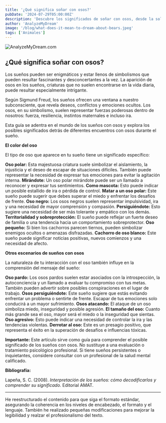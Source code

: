 ```yaml
---
title: '¿Qué significa soñar con osos?'
pubDate: '2024-07-29T05:00:00Z'
description: 'Descubre los significados de soñar con osos, desde la soledad y la ira hasta la perseverancia y el éxito.'
author: 'AnalyzeMyDream'
image: '/blog/what-does-it-mean-to-dream-about-bears.jpeg'
tags: ['Animales']
---
```


![AnalyzeMyDream.com](/blog/what-does-it-mean-to-dream-about-bears.jpeg)

## ¿Qué significa soñar con osos?

Los sueños pueden ser enigmáticos y estar llenos de simbolismos que pueden resultar fascinantes y desconcertantes a la vez. La aparición de osos en los sueños, criaturas que no suelen encontrarse en la vida diaria, puede resultar especialmente intrigante. 

Según Sigmund Freud, los sueños ofrecen una ventana a nuestro subconsciente, que revela deseos, conflictos y emociones ocultos. Los osos, en su simbolismo, suelen representar fuerzas poderosas dentro de nosotros: fuerza, resiliencia, instintos maternales e incluso ira. 

Esta guía se adentra en el mundo de los sueños con osos y explora los posibles significados detrás de diferentes encuentros con osos durante el sueño. 

**El color del oso**

El tipo de oso que aparece en tu sueño tiene un significado específico:

**Oso polar:** Esta majestuosa criatura suele simbolizar el aislamiento, la injusticia y el deseo de escapar de situaciones difíciles. También puede representar la necesidad de expresar tus emociones para evitar la agitación interna. 
**Mirándote:** Un oso polar mirándote puede ser un llamado a reconocer y expresar tus sentimientos. 
**Como mascota:** Esto puede indicar un posible estallido de ira o pérdida de control. 
**Matar a un oso polar:** Este sueño puede sugerir que debes superar el miedo y enfrentar los desafíos de frente. 
**Oso negro:** Los osos negros suelen representar impulsividad, ira y una necesidad de mayor comprensión y compasión. 
**Persiguiéndote:** Esto sugiere una necesidad de ser más tolerante y empático con los demás. 
**Territorialidad y sobreprotección:** El sueño puede reflejar un fuerte deseo de familia o una tendencia hacia un comportamiento sobreprotector. 
**Oso pequeño:** Si bien los cachorros parecen tiernos, pueden simbolizar enemigos ocultos o amenazas disfrazadas. 
**Cachorro de oso blanco:** Este sueño puede significar noticias positivas, nuevos comienzos y una necesidad de afecto. 

**Otros escenarios de sueños con osos**

La naturaleza de tu interacción con el oso también influye en la comprensión del mensaje del sueño:

**Oso pardo:** Los osos pardos suelen estar asociados con la introspección, la autoconciencia y un llamado a evaluar tu compromiso con tus metas. También pueden advertir sobre posibles conspiraciones en el lugar de trabajo.
**Osos persiguiéndote:** Este sueño sugiere que estás evitando enfrentar un problema o sentirte de frente. Escapar de tus emociones solo conducirá a un mayor sufrimiento.
**Osos atacando:** El ataque de un oso simboliza miedo, inseguridad y posible agresión. 
**El tamaño del oso:** Cuanto más grande sea el oso, mayor será el miedo o la inseguridad que sientas.
**Oso agresivo:** Esto puede indicar una necesidad de controlar la ira y las tendencias violentas.
**Derrotar al oso:** Este es un presagio positivo, que representa el éxito en la superación de desafíos e influencias tóxicas.

**Importante:** Este artículo sirve como guía para comprender el posible significado de los sueños con osos. No sustituye a una evaluación o tratamiento psicológico profesional. Si tiene sueños persistentes o inquietantes, considere consultar con un profesional de la salud mental calificado.

**Bibliografía:**

Lapeña, S. C. (2008). *Interpretación de los sueños: cómo decodificarlos y comprender su significado*. Editorial AMAT.

---

He reestructurado el contenido para que siga el formato estándar, asegurando la coherencia en los niveles de encabezado, el formato y el lenguaje. También he realizado pequeñas modificaciones para mejorar la legibilidad y realzar el profesionalismo del texto.